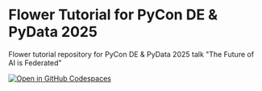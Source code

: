 # Flower Tutorial for PyCon DE & PyData 2025
Flower tutorial repository for PyCon DE &amp; PyData 2025 talk "The Future of AI is Federated"

[![Open in GitHub Codespaces](https://github.com/codespaces/badge.svg)](https://github.com/codespaces/new?template_repository=https://github.com/chongshenng/pyconde2025)